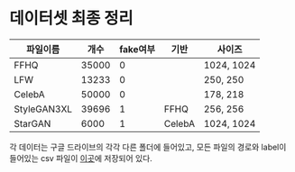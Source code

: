 # 데이터셋 최종 정리

<!-- - real

|                   | CelebA                       | LFW         | FFHQ             |
| ----------------- | ---------------------------- | ----------- | ---------------- |
| 사이즈            | 178 X 218                    | 250 X 250   | 1024 X 1024      |
| 총 개수           | 50,000                       | 13,233      | 35,000           |
| testset 개수(1/5) | 40,520                       | 2,646       | 14,000           |
| 진행 상황         | 다 올렸는데 구드에서 처리 중 | 다시 해야함 | 35000개만 구드에 |

- fake (개수(생성 or 가져옴) / 사이즈)

| 학습데이터 / GAN 종류 | StyleganXL                    | StraGAN                    |     |
| --------------------- | ----------------------------- | -------------------------- | --- |
| CelebA                |                               | 6,000(다운 받음) / 256X256 |     |
| LFW                   |                               |                            |     |
| FFHQ                  | 39,696(직접 생성) / 1024X1024 |                            |     | -->

| 파일이름    | 개수  | fake여부 | 기반   | 사이즈     |
| ----------- | ----- | -------- | ------ | ---------- |
| FFHQ        | 35000 | 0        |        | 1024, 1024 |
| LFW         | 13233 | 0        |        | 250, 250   |
| CelebA      | 50000 | 0        |        | 178, 218   |
| StyleGAN3XL | 39696 | 1        | FFHQ   | 256, 256   |
| StarGAN     | 6000  | 1        | CelebA | 1024, 1024 |

각 데이터는 구글 드라이브의 각각 다른 폴더에 들어있고, 모든 파일의 경로와 label이 들어있는 csv 파일이 [이곳](../imageCSV)에 저장되어 있다.
